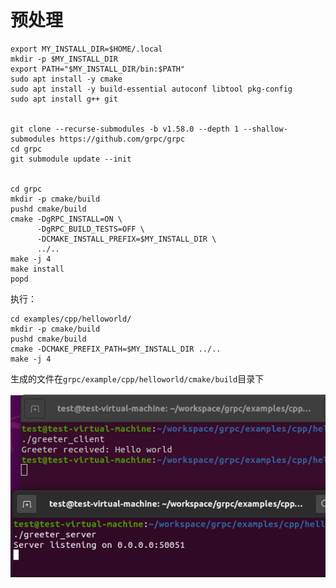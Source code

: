 # 预处理

```
export MY_INSTALL_DIR=$HOME/.local
mkdir -p $MY_INSTALL_DIR
export PATH="$MY_INSTALL_DIR/bin:$PATH"
sudo apt install -y cmake
sudo apt install -y build-essential autoconf libtool pkg-config
sudo apt install g++ git


git clone --recurse-submodules -b v1.58.0 --depth 1 --shallow-submodules https://github.com/grpc/grpc
cd grpc
git submodule update --init


cd grpc
mkdir -p cmake/build
pushd cmake/build
cmake -DgRPC_INSTALL=ON \
      -DgRPC_BUILD_TESTS=OFF \
      -DCMAKE_INSTALL_PREFIX=$MY_INSTALL_DIR \
      ../..
make -j 4
make install
popd
```



执行：

```
cd examples/cpp/helloworld/
mkdir -p cmake/build
pushd cmake/build
cmake -DCMAKE_PREFIX_PATH=$MY_INSTALL_DIR ../..
make -j 4
```



生成的文件在`grpc/example/cpp/helloworld/cmake/build`目录下

![image-20231206091420575](Readme_zh.assets/image-20231206091420575.png)

